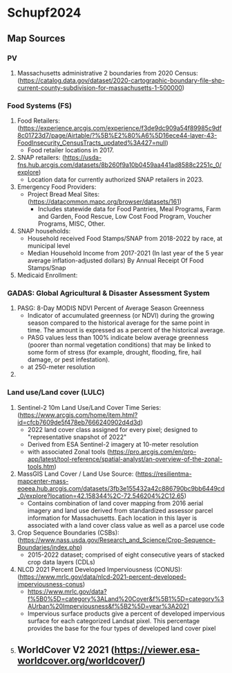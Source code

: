 # Schupf2024

## Map Sources

### PV
1. Massachusetts administrative 2 boundaries from 2020 Census: (https://catalog.data.gov/dataset/2020-cartographic-boundary-file-shp-current-county-subdivision-for-massachusetts-1-500000)

### Food Systems (FS)

1. Food Retailers: (https://experience.arcgis.com/experience/f3de9dc909a54f89985c9df8c01723d7/page/Airtable/?%5B%E2%80%A6%5D16ece44-layer-43-FoodInsecurity_CensusTracts_updated%3A427=null) 
   - Food retailer locations in 2017.
2. SNAP retailers: (https://usda-fns.hub.arcgis.com/datasets/8b260f9a10b0459aa441ad8588c2251c_0/explore)
   - Location data for currently authorized SNAP retailers in 2023.
3. Emergency Food Providers:
   - Project Bread Meal Sites: (https://datacommon.mapc.org/browser/datasets/161) 
      - Includes statewide data for Food Pantries, Meal Programs, Farm and Garden, Food Rescue, Low Cost Food Program, Voucher Programs, MISC, Other.
4. SNAP households: 
   - Household received Food Stamps/SNAP from 2018-2022 by race, at municipal level
   - Median Household Income from 2017-2021 (In last year of the 5 year average inflation-adjusted dollars) By Annual Receipt Of Food Stamps/Snap
5. Medicaid Enrollment:
### GADAS: Global Agricultural & Disaster Assessment System
1. PASG: 8-Day MODIS NDVI Percent of Average Season Greenness
   - Indicator of accumulated greenness (or NDVI) during the growing season compared to the historical average for the same point in time. The amount is expressed as a percent of the historical average.
   - PASG values less than 100% indicate below average greenness (poorer than normal vegetation conditions) that may be linked to some form of stress (for example, drought, flooding, fire, hail damage, or pest infestation).
   - at 250-meter resolution
2. 

### Land use/Land cover (LULC)
1. Sentinel-2 10m Land Use/Land Cover Time Series: (https://www.arcgis.com/home/item.html?id=cfcb7609de5f478eb7666240902d4d3d)
   - 2022 land cover class assigned for every pixel; designed to "representative snapshot of 2022"
   - Derived from ESA Sentinel-2 imagery at 10-meter resolution
   - with associated Zonal tools (https://pro.arcgis.com/en/pro-app/latest/tool-reference/spatial-analyst/an-overview-of-the-zonal-tools.htm)
2. MassGIS Land Cover / Land Use Source: (https://resilientma-mapcenter-mass-eoeea.hub.arcgis.com/datasets/3fb3e155432a42c886790bc9bb6449cd_0/explore?location=42.158344%2C-72.546204%2C12.65)
   - Contains combination of land cover mapping from 2016 aerial imagery and land use derived from standardized assessor parcel information for Massachusetts. Each location in this layer is associated with a land cover class value as well as a parcel use code
3. Crop Sequence Boundaries (CSBs): (https://www.nass.usda.gov/Research_and_Science/Crop-Sequence-Boundaries/index.php)
   - 2015-2022 dataset; comprised of eight consecutive years of stacked crop data layers (CDLs)
4. NLCD 2021 Percent Developed Imperviousness (CONUS): (https://www.mrlc.gov/data/nlcd-2021-percent-developed-imperviousness-conus)
   - https://www.mrlc.gov/data?f%5B0%5D=category%3ALand%20Cover&f%5B1%5D=category%3AUrban%20Imperviousness&f%5B2%5D=year%3A2021
   - Impervious surface products give a percent of developed impervious surface for each categorized Landsat pixel. This percentage provides the base for the four types of developed land cover pixel
5. WorldCover V2 2021 (https://viewer.esa-worldcover.org/worldcover/)
   - 
